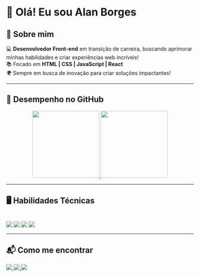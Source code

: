 # 👋 Olá! Eu sou Alan Borges

## 🚀 Sobre mim

💻 **Desenvolvedor Front-end** em transição de carreira, buscando aprimorar minhas habilidades e criar experiências web incríveis!  
📚 Focado em **HTML | CSS | JavaScript | React**  
🌍 Sempre em busca de inovação para criar soluções impactantes! 

---

## 📌 Desempenho no GitHub

<div align="center">
  <a href="https://github.com/alanborgesdev">
    <img height="180em" src="https://github-readme-stats.vercel.app/api?username=alanborgesdev&show_icons=true&theme=tokyonight&include_all_commits=true&count_private=true"/>
    <img height="180em" src="https://github-readme-stats.vercel.app/api/top-langs/?username=alanborgesdev&layout=compact&langs_count=6&theme=tokyonight"/>
  </a>
</div>

---

## 🖥️ Habilidades Técnicas

<div style="display: inline_block"><br>
  <img src="https://img.shields.io/badge/HTML-E34F26?style=for-the-badge&logo=html5&logoColor=white" />
  <img src="https://img.shields.io/badge/CSS-1572B6?style=for-the-badge&logo=css3&logoColor=white" />
  <img src="https://img.shields.io/badge/JavaScript-F7DF1E?style=for-the-badge&logo=javascript&logoColor=black" />
  <img src="https://img.shields.io/badge/React-61DAFB?style=for-the-badge&logo=react&logoColor=black" />
</div>

---

## 📬 Como me encontrar

<div align="left">
  <a href="mailto:alanborges05@gmail.com">
    <img src="https://img.shields.io/badge/Gmail-D14836?style=for-the-badge&logo=gmail&logoColor=white" />
  </a>
  <a href="https://www.linkedin.com/in/alanborgesdev/" target="_blank">
    <img src="https://img.shields.io/badge/LinkedIn-0077B5?style=for-the-badge&logo=linkedin&logoColor=white" />
  </a>
  <a href="https://instagram.com/alanborges.dev" target="_blank">
    <img src="https://img.shields.io/badge/Instagram-E4405F?style=for-the-badge&logo=instagram&logoColor=white" />
  </a>

</div>
